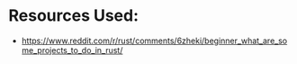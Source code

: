 # Resources Used:
- https://www.reddit.com/r/rust/comments/6zheki/beginner_what_are_some_projects_to_do_in_rust/
